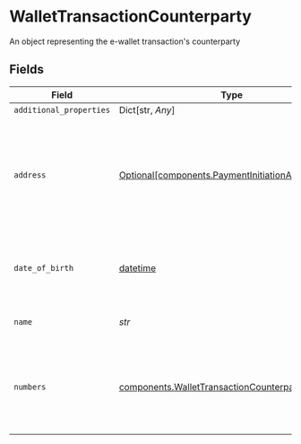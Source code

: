 # WalletTransactionCounterparty

An object representing the e-wallet transaction's counterparty


## Fields

| Field                                                                                                          | Type                                                                                                           | Required                                                                                                       | Description                                                                                                    |
| -------------------------------------------------------------------------------------------------------------- | -------------------------------------------------------------------------------------------------------------- | -------------------------------------------------------------------------------------------------------------- | -------------------------------------------------------------------------------------------------------------- |
| `additional_properties`                                                                                        | Dict[str, *Any*]                                                                                               | :heavy_minus_sign:                                                                                             | N/A                                                                                                            |
| `address`                                                                                                      | [Optional[components.PaymentInitiationAddress]](../../models/shared/paymentinitiationaddress.md)               | :heavy_minus_sign:                                                                                             | The optional address of the payment recipient's bank account. Required by most institutions outside of the UK. |
| `date_of_birth`                                                                                                | [datetime](https://docs.python.org/3/library/datetime.html#datetime-objects)                                   | :heavy_minus_sign:                                                                                             | The counterparty's birthdate, in [ISO 8601](https://wikipedia.org/wiki/ISO_8601) (YYYY-MM-DD) format.          |
| `name`                                                                                                         | *str*                                                                                                          | :heavy_check_mark:                                                                                             | The name of the counterparty                                                                                   |
| `numbers`                                                                                                      | [components.WalletTransactionCounterpartyNumbers](../../models/shared/wallettransactioncounterpartynumbers.md) | :heavy_check_mark:                                                                                             | The counterparty's bank account numbers. Exactly one of IBAN or BACS data is required.                         |
